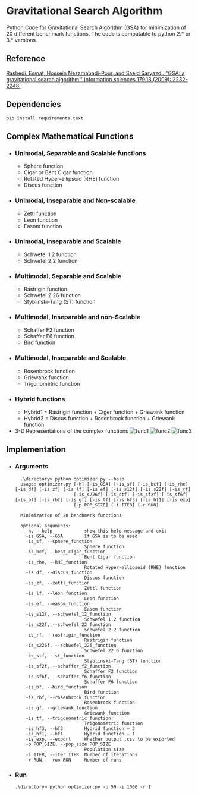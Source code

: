 #  Gravitational Search Algorithm
Python Code for Gravitational Search Algorithm (GSA) for minimization of 20 different benchmark functions. The code is compatable to python 2.* or 3.* versions.

## Reference
[Rashedi, Esmat, Hossein Nezamabadi-Pour, and Saeid Saryazdi. "GSA: a gravitational search algorithm." 
Information sciences 179.13 (2009): 2232-2248.](https://www.sciencedirect.com/science/article/abs/pii/S0020025509001200)	

## Dependencies
    pip install requirements.text

## Complex Mathematical Functions 
- ### Unimodal, Separable and Scalable functions
    - Sphere function 
    - Cigar or Bent Cigar function
    - Rotated Hyper-ellipsoid (RHE) function
    - Discus function
- ### Unimodal, Inseparable and Non-scalable
    - Zettl function
    - Leon function
    - Easom function
- ### Unimodal, Inseparable and Scalable
    - Schwefel 1.2 function
    - Schwefel 2.2 function
- ### Multimodal, Separable and Scalable
    - Rastrigin function
    - Schwefel 2.26 function
    - Styblinski-Tang (ST) function
- ### Multimodal, Inseparable and non-Scalable
    - Schaffer F2 function
    - Schaffer F6 function
    - Bird function
- ### Multimodal, Inseparable and Scalable
    - Rosenbrock function
    - Griewank function 
    - Trigonometric function 
- ### Hybrid functions
    - Hybrid1 = Rastrigin function + Ciger function + Griewank function 
    - Hybrid2 = Discus function + Rosenbrock function + Griewank function 
- 3-D Representations of the complex functions ![func1](https://github.com/SohamChattopadhyayEE/Finding-minima-of-complex-functions/blob/main/images_functions/Slide1.JPG) ![func2](https://github.com/SohamChattopadhyayEE/Finding-minima-of-complex-functions/blob/main/images_functions/Slide2.JPG) ![func3](https://github.com/SohamChattopadhyayEE/Finding-minima-of-complex-functions/blob/main/images_functions/Slide3.JPG) 

## Implementation
- ### Arguments 
        .\directory> python optimizer.py --help
        usage: optimizer.py [-h] [-is_GSA] [-is_sf] [-is_bcf] [-is_rhe] [-is_df] [-is_zf] [-is_lf] [-is_ef] [-is_s12f] [-is_s22f] [-is_rf]
                            [-is_s226f] [-is_stf] [-is_sf2f] [-is_sf6f] [-is_bf] [-is_rbf] [-is_gf] [-is_tf] [-is_hf3] [-is_hf1] [-is_exp]
                            [-p POP_SIZE] [-i ITER] [-r RUN]

        Minimization of 20 benchmark functions

        optional arguments:
          -h, --help            show this help message and exit
          -is_GSA, --GSA        If GSA is to be used
          -is_sf, --sphere_function
                                Sphere function
          -is_bcf, --bent_cigar_function
                                Bent Cigar function
          -is_rhe, --RHE_function
                                Rotated Hyper-ellipsoid (RHE) function
          -is_df, --discus_function
                                Discus function
          -is_zf, --zettl_function
                                Zettl function
          -is_lf, --leon_function
                                Leon function
          -is_ef, --easom_function
                                Easom function
          -is_s12f, --schwefel_12_function
                                Schwefel 1.2 function
          -is_s22f, --schwefel_22_function
                                Schwefel 2.2 function
          -is_rf, --rastrigin_function
                                Rastrigin function
          -is_s226f, --schwefel_226_function
                                Schwefel 22.6 function
          -is_stf, --st_function
                                Styblinski-Tang (ST) function
          -is_sf2f, --schaffer_f2_function
                                Schaffer F2 function
          -is_sf6f, --schaffer_f6_function
                                Schaffer F6 function
          -is_bf, --bird_function
                                Bird function
          -is_rbf, --rosenbrock_function
                                Rosenbrock function
          -is_gf, --griewank_function
                                Griewank function
          -is_tf, --trigonometric_function
                                Trigonometric function
          -is_hf3, --hf3        Hybrid function – 3
          -is_hf1, --hf1        Hybrid function – 1
          -is_exp, --export     Whether output .csv to be exported
          -p POP_SIZE, --pop_size POP_SIZE
                                Population size
          -i ITER, --iter ITER  Number of iterations
          -r RUN, --run RUN     Number of runs
- ### Run
      .\directory> python optimizer.py -p 50 -i 1000 -r 1
